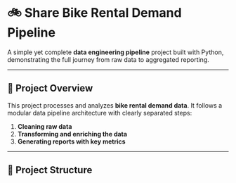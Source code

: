 # 🚲 Share Bike Rental Demand Pipeline

A simple yet complete **data engineering pipeline** project built with Python, demonstrating the full journey from raw data to aggregated reporting.

---

## 📌 Project Overview

This project processes and analyzes **bike rental demand data**. It follows a modular data pipeline architecture with clearly separated steps:

1. **Cleaning raw data**
2. **Transforming and enriching the data**
3. **Generating reports with key metrics**

---

## 🧱 Project Structure

